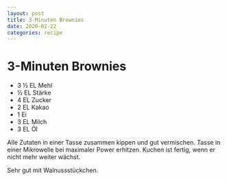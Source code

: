 ```yaml
---
layout: post
title: 3-Minuten Brownies
date: 2020-02-22
categories: recipe
---
```

# 3-Minuten Brownies

- 3 ½ EL Mehl
- ½ EL Stärke
- 4 EL Zucker
- 2 EL Kakao
- 1 Ei
- 3 EL Milch
- 3 EL Öl

Alle Zutaten in einer Tasse zusammen kippen und gut vermischen.
Tasse in einer Mikrowelle bei maximaler Power erhitzen. Kuchen ist fertig, wenn er nicht mehr weiter wächst.

Sehr gut mit Walnussstückchen.
